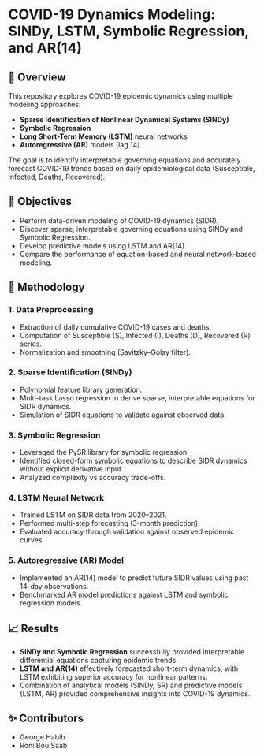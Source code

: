 # COVID-19 Dynamics Modeling: SINDy, LSTM, Symbolic Regression, and AR(14)

## 📌 Overview
This repository explores COVID-19 epidemic dynamics using multiple modeling approaches:

- **Sparse Identification of Nonlinear Dynamical Systems (SINDy)**
- **Symbolic Regression**
- **Long Short-Term Memory (LSTM)** neural networks
- **Autoregressive (AR)** models (lag 14)

The goal is to identify interpretable governing equations and accurately forecast COVID-19 trends based on daily epidemiological data (Susceptible, Infected, Deaths, Recovered).

## 🚀 Objectives
- Perform data-driven modeling of COVID-19 dynamics (SIDR).
- Discover sparse, interpretable governing equations using SINDy and Symbolic Regression.
- Develop predictive models using LSTM and AR(14).
- Compare the performance of equation-based and neural network-based modeling.

## 🔧 Methodology

### 1. **Data Preprocessing**
- Extraction of daily cumulative COVID-19 cases and deaths.
- Computation of Susceptible (S), Infected (I), Deaths (D), Recovered (R) series.
- Normalization and smoothing (Savitzky–Golay filter).

### 2. **Sparse Identification (SINDy)**
- Polynomial feature library generation.
- Multi-task Lasso regression to derive sparse, interpretable equations for SIDR dynamics.
- Simulation of SIDR equations to validate against observed data.

### 3. **Symbolic Regression**
- Leveraged the PySR library for symbolic regression.
- Identified closed-form symbolic equations to describe SIDR dynamics without explicit derivative input.
- Analyzed complexity vs accuracy trade-offs.

### 4. **LSTM Neural Network**
- Trained LSTM on SIDR data from 2020–2021.
- Performed multi-step forecasting (3-month prediction).
- Evaluated accuracy through validation against observed epidemic curves.

### 5. **Autoregressive (AR) Model**
- Implemented an AR(14) model to predict future SIDR values using past 14-day observations.
- Benchmarked AR model predictions against LSTM and symbolic regression models.

## 📈 Results
- **SINDy and Symbolic Regression** successfully provided interpretable differential equations capturing epidemic trends.
- **LSTM and AR(14)** effectively forecasted short-term dynamics, with LSTM exhibiting superior accuracy for nonlinear patterns.
- Combination of analytical models (SINDy, SR) and predictive models (LSTM, AR) provided comprehensive insights into COVID-19 dynamics.

## ✨ Contributors
- George Habib
- Roni Bou Saab 